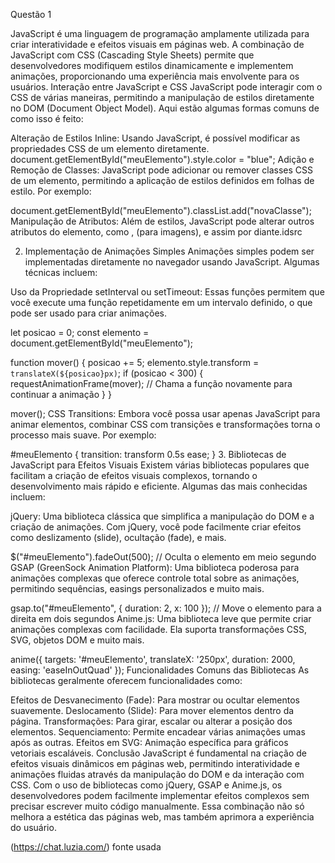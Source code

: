 Questão 1

JavaScript é uma linguagem de programação amplamente utilizada para criar interatividade e efeitos visuais em páginas web. A combinação de JavaScript com CSS (Cascading Style Sheets) permite que desenvolvedores modifiquem estilos dinamicamente e implementem animações, proporcionando uma experiência mais envolvente para os usuários.
 Interação entre JavaScript e CSS
JavaScript pode interagir com o CSS de várias maneiras, permitindo a manipulação de estilos diretamente no DOM (Document Object Model). Aqui estão algumas formas comuns de como isso é feito:

Alteração de Estilos Inline: Usando JavaScript, é possível modificar as propriedades CSS de um elemento diretamente. 
document.getElementById("meuElemento").style.color = "blue";
Adição e Remoção de Classes: JavaScript pode adicionar ou remover classes CSS de um elemento, permitindo a aplicação de estilos definidos em folhas de estilo. Por exemplo:

document.getElementById("meuElemento").classList.add("novaClasse");
Manipulação de Atributos: Além de estilos, JavaScript pode alterar outros atributos do elemento, como , (para imagens), e assim por diante.idsrc

2. Implementação de Animações Simples
Animações simples podem ser implementadas diretamente no navegador usando JavaScript. Algumas técnicas incluem:

Uso da Propriedade setInterval ou setTimeout: Essas funções permitem que você execute uma função repetidamente em um intervalo definido, o que pode ser usado para criar animações.

let posicao = 0;
const elemento = document.getElementById("meuElemento");

function mover() {
    posicao += 5;
    elemento.style.transform = `translateX(${posicao}px)`;
    if (posicao < 300) {
        requestAnimationFrame(mover); // Chama a função novamente para continuar a animação
    }
}

mover();
CSS Transitions: Embora você possa usar apenas JavaScript para animar elementos, combinar CSS com transições e transformações torna o processo mais suave. Por exemplo:

#meuElemento {
    transition: transform 0.5s ease;
}
3. Bibliotecas de JavaScript para Efeitos Visuais
Existem várias bibliotecas populares que facilitam a criação de efeitos visuais complexos, tornando o desenvolvimento mais rápido e eficiente. Algumas das mais conhecidas incluem:

jQuery: Uma biblioteca clássica que simplifica a manipulação do DOM e a criação de animações. Com jQuery, você pode facilmente criar efeitos como deslizamento (slide), ocultação (fade), e mais.

$("#meuElemento").fadeOut(500); // Oculta o elemento em meio segundo
GSAP (GreenSock Animation Platform): Uma biblioteca poderosa para animações complexas que oferece controle total sobre as animações, permitindo sequências, easings personalizados e muito mais.

gsap.to("#meuElemento", { duration: 2, x: 100 }); // Move o elemento para a direita em dois segundos
Anime.js: Uma biblioteca leve que permite criar animações complexas com facilidade. Ela suporta transformações CSS, SVG, objetos DOM e muito mais.

anime({
    targets: '#meuElemento',
    translateX: '250px',
    duration: 2000,
    easing: 'easeInOutQuad'
});
Funcionalidades Comuns das Bibliotecas
As bibliotecas geralmente oferecem funcionalidades como:

Efeitos de Desvanecimento (Fade): Para mostrar ou ocultar elementos suavemente.
Deslocamento (Slide): Para mover elementos dentro da página.
Transformações: Para girar, escalar ou alterar a posição dos elementos.
Sequenciamento: Permite encadear várias animações umas após as outras.
Efeitos em SVG: Animação específica para gráficos vetoriais escaláveis.
Conclusão
JavaScript é fundamental na criação de efeitos visuais dinâmicos em páginas web, permitindo interatividade e animações fluidas através da manipulação do DOM e da interação com CSS. Com o uso de bibliotecas como jQuery, GSAP e Anime.js, os desenvolvedores podem facilmente implementar efeitos complexos sem precisar escrever muito código manualmente. Essa combinação não só melhora a estética das páginas web, mas também aprimora a experiência do usuário.

 (https://chat.luzia.com/) fonte usada
